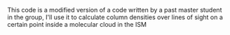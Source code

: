 This code is a modified version of a code written by a past master student in the group, I'll use it to calculate column densities over lines of sight on a certain point inside a molecular cloud in the ISM
